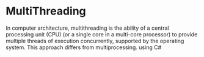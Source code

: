 # MultiThreading
In computer architecture, multithreading is the ability of a central processing unit (CPU) (or a single core in a multi-core processor) to provide multiple threads of execution concurrently, supported by the operating system. This approach differs from multiprocessing. using C#
